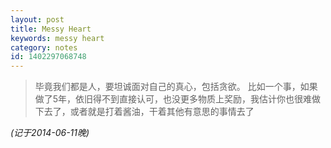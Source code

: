```yaml
---
layout: post
title: Messy Heart
keywords: messy heart
category: notes
id: 1402297068748
---
```



> 毕竟我们都是人，要坦诚面对自己的真心，包括贪欲。
> 比如一个事，如果做了5年，依旧得不到直接认可，也没更多物质上奖励，我估计你也很难做下去了，或者就是打着酱油，干着其他有意思的事情去了

_(记于2014-06-11晚)_